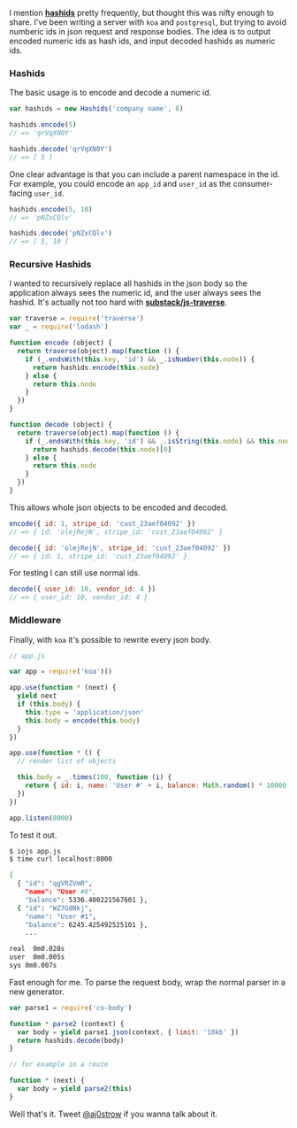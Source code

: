 I mention **[hashids](http://hashids.org/)** pretty frequently, but thought this was nifty enough to share. I've been writing a server with `koa` and `postgresql`, but trying to avoid numberic ids in json request and response bodies. The idea is to output encoded numeric ids as hash ids, and input decoded hashids as numeric ids. 

### Hashids

The basic usage is to encode and decode a numeric id.

```javascript
var hashids = new Hashids('company name', 8)

hashids.encode(5)
// => 'qrVqXN0Y'

hashids.decode('qrVqXN0Y')
// => [ 5 ]
```

One clear advantage is that you can include a parent namespace in the id. For example, you could encode an `app_id` and `user_id` as the consumer-facing `user_id`.

```javascript
hashids.encode(5, 10)
// => 'pNZxCQlv'

hashids.decode('pNZxCQlv')
// => [ 5, 10 ]
```

### Recursive Hashids

I wanted to recursively replace all hashids in the json body so the application always sees the numeric id, and the user always sees the hashid. It's actually not too hard with **[substack/js-traverse](https://github.com/substack/js-traverse)**.

```javascript
var traverse = require('traverse')
var _ = require('lodash')

function encode (object) {
  return traverse(object).map(function () {
    if (_.endsWith(this.key, 'id') && _.isNumber(this.node)) {
      return hashids.encode(this.node)
    } else {
      return this.node
    }
  })
}

function decode (object) {
  return traverse(object).map(function () {
    if (_.endsWith(this.key, 'id') && _.isString(this.node) && this.node.length == 8) {
      return hashids.decode(this.node)[0]
    } else {
      return this.node
    }
  })
}
```

This allows whole json objects to be encoded and decoded. 

```javascript
encode({ id: 1, stripe_id: 'cust_23aef04092' })
// => { id: 'olejRejN', stripe_id: 'cust_23aef04092' }

decode({ id: 'olejRejN', stripe_id: 'cust_23aef04092' })
// => { id: 1, stripe_id: 'cust_23aef04092' }
```

For testing I can still use normal ids.

```javascript
decode({ user_id: 10, vendor_id: 4 })
// => { user_id: 10, vendor_id: 4 }
```

### Middleware

Finally, with `koa` it's possible to rewrite every json body. 

```javascript
// app.js

var app = require('koa')()

app.use(function * (next) {
  yield next
  if (this.body) {
    this.type = 'application/json'
    this.body = encode(this.body)
  }
})

app.use(function * () {
  // render list of objects

  this.body = _.times(100, function (i) {
    return { id: i, name: 'User #' + i, balance: Math.random() * 10000 }
  })
})

app.listen(8000)
```

To test it out.

```sh
$ iojs app.js
$ time curl localhost:8000

[
  { "id": "qgVRZVmR",
    "name": "User #0",
    "balance": 5336.400221567601 },
  { "id": "WZ7G8Nkj",
    "name": "User #1",
    "balance": 6245.425492525101 },
    ...

real  0m0.028s
user  0m0.005s
sys 0m0.007s
```

Fast enough for me. To parse the request body, wrap the normal parser in a new generator. 

```javascript
var parse1 = require('co-body')

function * parse2 (context) {
  var body = yield parse1.json(context, { limit: '10kb' })
  return hashids.decode(body)
}

// for example in a route

function * (next) {
  var body = yield parse2(this)
}
```

Well that's it. Tweet [@aj0strow](https://twitter.com/aj0strow) if you wanna talk about it. 
